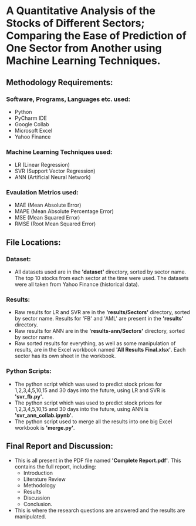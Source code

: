 # A Quantitative Analysis of the Stocks of Different Sectors; Comparing the Ease of Prediction of One Sector from Another using Machine Learning Techniques.

## Methodology Requirements:
### Software, Programs, Languages etc. used:
- Python
- PyCharm IDE
- Google Collab
- Microsoft Excel
- Yahoo Finance

### Machine Learning Techniques used:
- LR (Linear Regression)
- SVR (Support Vector Regression)
- ANN (Artificial Neural Network)

### Evaulation Metrics used:
- MAE (Mean Absolute Error)
- MAPE (Mean Absolute Percentage Error)
- MSE (Mean Squared Error)
- RMSE (Root Mean Squared Error)

## File Locations:
### Dataset:
- All datasets used are in the **'dataset'** directory, sorted by sector name. The top 10 stocks from each sector at the time were used. The datasets were all taken from Yahoo Finance (historical data).

### Results:
- Raw results for LR and SVR are in the **'results/Sectors'** directory, sorted by sector name. Results for 'FB' and 'AML' are present in the **'results'** directory.
- Raw results for ANN are in the **'results-ann/Sectors'** directory, sorted by sector name.
- Raw sorted results for everything, as well as some manipulation of results, are in the Excel workbook named **'All Results Final.xlsx'**. Each sector has its own sheet in the workbook.

### Python Scripts:
- The python script which was used to predict stock prices for 1,2,3,4,5,10,15 and 30 days into the future, using LR and SVR is **'svr_fb.py'**.
- The python script which was used to predict stock prices for 1,2,3,4,5,10,15 and 30 days into the future, using ANN is **'svr_ann_collab.ipynb'**.
- The python script used to merge all the results into one big Excel workbook is **'merge.py'**.

## Final Report and Discussion:
- This is all present in the PDF file named **'Complete Report.pdf'**. This contains the full report, including:
    - Introduction
    - Literature Review
    - Methodology
    - Results
    - Discussion
    - Conclusion.
- This is where the research questions are answered and the results are manipulated. 

